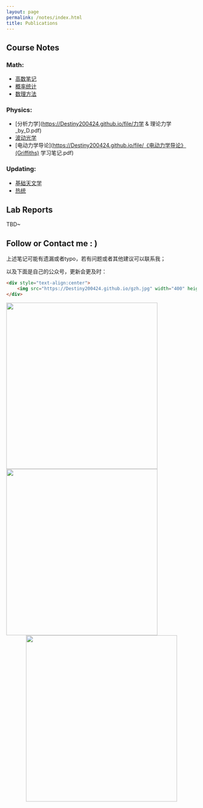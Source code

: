 ```yaml
---
layout: page
permalink: /notes/index.html
title: Publications
---
```




## Course Notes

### Math: 

- [高数笔记](https://Destiny200424.github.io/file/高数复习与CMC备考.pdf)
- [概率统计](https://Destiny200424.github.io/file/概统公式总结.pdf)
- [数理方法](MMP复习.pdf)



### Physics:

- [分析力学](https://Destiny200424.github.io/file/力学 & 理论力学_by_D.pdf)
- [波动光学](https://Destiny200424.github.io/file/叶老师的波动光学与其他.pdf)
- [电动力学导论](https://Destiny200424.github.io/file/《电动力学导论》(Griffiths) 学习笔记.pdf)



### Updating:

- [基础天文学](https://Destiny200424.github.io/file/物理笔记_天文学基础.pdf)
- [热统]()





## Lab Reports

TBD~

## Follow or Contact me : )

上述笔记可能有遗漏或者typo，若有问题或者其他建议可以联系我；

以及下面是自己的公众号，更新会更及时：

```markdown
<div style="text-align:center">
    <img src="https://Destiny200424.github.io/gzh.jpg" width="400" height="440">
</div>
```

<img src="https://Destiny200424.github.io/gzh.jpg" class="floatpic" width="400" height="440">

<img src="https://Destiny200424.github.io/wechat.jpg" class="floatpic" width="400" height="440">

<div style="text-align:center">
    <img src="https://Destiny200424.github.io/wechat.jpg" width="400" height="440">
</div>
